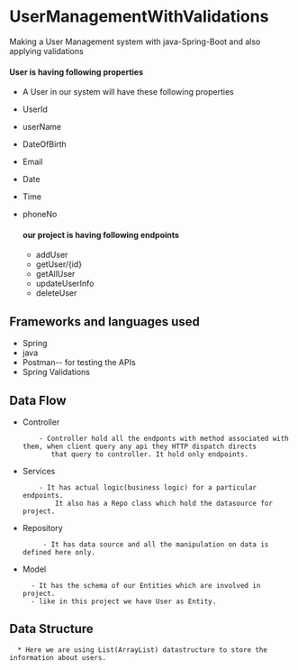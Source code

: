 # UserManagementWithValidations
Making a User Management system with java-Spring-Boot and also applying validations

#### User is having following properties
   - A User in our system will have these following properties
* UserId
* userName
* DateOfBirth
* Email
* Date 
* Time
* phoneNo

  #### our project is having following endpoints
   * addUser 
   * getUser/{id}
   * getAllUser
   * updateUserInfo
   * deleteUser

## Frameworks and languages used
* Spring
* java
* Postman-- for testing the APIs
* Spring Validations


## Data Flow
 * Controller
   ```
       - Controller hold all the endponts with method associated with them, when client query any api they HTTP dispatch directs
          that query to controller. It hold only endpoints.
   ```
* Services
  ```
      - It has actual logic(business logic) for a particular endpoints. 
          It also has a Repo class which hold the datasource for project.
  ```   
 * Repository
   ```
        - It has data source and all the manipulation on data is defined here only.
   ```
 * Model
    ```
      - It has the schema of our Entities which are involved in project.
      - like in this project we have User as Entity.
   ```
 ## Data Structure
 ```
   * Here we are using List(ArrayList) datastructure to store the information about users.
```

